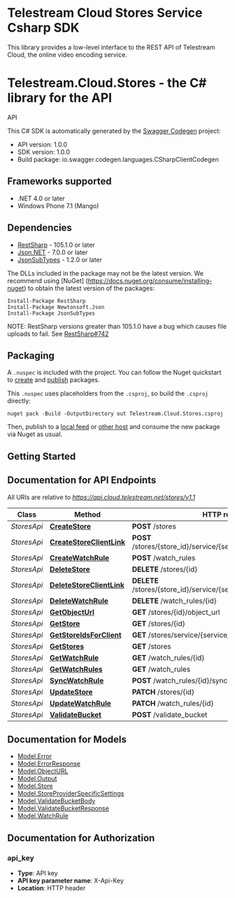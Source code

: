 # Telestream Cloud Stores Service Csharp SDK

This library provides a low-level interface to the REST API of Telestream Cloud, the online video encoding service.

# Telestream.Cloud.Stores - the C# library for the API

API

This C# SDK is automatically generated by the [Swagger Codegen](https://github.com/swagger-api/swagger-codegen) project:

- API version: 1.0.0
- SDK version: 1.0.0
- Build package: io.swagger.codegen.languages.CSharpClientCodegen

<a name="frameworks-supported"></a>
## Frameworks supported
- .NET 4.0 or later
- Windows Phone 7.1 (Mango)

<a name="dependencies"></a>
## Dependencies
- [RestSharp](https://www.nuget.org/packages/RestSharp) - 105.1.0 or later
- [Json.NET](https://www.nuget.org/packages/Newtonsoft.Json/) - 7.0.0 or later
- [JsonSubTypes](https://www.nuget.org/packages/JsonSubTypes/) - 1.2.0 or later

The DLLs included in the package may not be the latest version. We recommend using [NuGet] (https://docs.nuget.org/consume/installing-nuget) to obtain the latest version of the packages:
```
Install-Package RestSharp
Install-Package Newtonsoft.Json
Install-Package JsonSubTypes
```

NOTE: RestSharp versions greater than 105.1.0 have a bug which causes file uploads to fail. See [RestSharp#742](https://github.com/restsharp/RestSharp/issues/742)

<a name="installation"></a>
## Packaging

A `.nuspec` is included with the project. You can follow the Nuget quickstart to [create](https://docs.microsoft.com/en-us/nuget/quickstart/create-and-publish-a-package#create-the-package) and [publish](https://docs.microsoft.com/en-us/nuget/quickstart/create-and-publish-a-package#publish-the-package) packages.

This `.nuspec` uses placeholders from the `.csproj`, so build the `.csproj` directly:

```
nuget pack -Build -OutputDirectory out Telestream.Cloud.Stores.csproj
```

Then, publish to a [local feed](https://docs.microsoft.com/en-us/nuget/hosting-packages/local-feeds) or [other host](https://docs.microsoft.com/en-us/nuget/hosting-packages/overview) and consume the new package via Nuget as usual.

<a name="getting-started"></a>
## Getting Started

## Documentation for API Endpoints

All URIs are relative to *https://api.cloud.telestream.net/stores/v1.1*

Class | Method | HTTP request | Description
------------ | ------------- | ------------- | -------------
*StoresApi* | [**CreateStore**](docs/StoresApi.md#createstore) | **POST** /stores | 
*StoresApi* | [**CreateStoreClientLink**](docs/StoresApi.md#createstoreclientlink) | **POST** /stores/{store_id}/service/{service_name}/id/{service_id} | 
*StoresApi* | [**CreateWatchRule**](docs/StoresApi.md#createwatchrule) | **POST** /watch_rules | 
*StoresApi* | [**DeleteStore**](docs/StoresApi.md#deletestore) | **DELETE** /stores/{id} | 
*StoresApi* | [**DeleteStoreClientLink**](docs/StoresApi.md#deletestoreclientlink) | **DELETE** /stores/{store_id}/service/{service_name}/id/{service_id} | 
*StoresApi* | [**DeleteWatchRule**](docs/StoresApi.md#deletewatchrule) | **DELETE** /watch_rules/{id} | 
*StoresApi* | [**GetObjectUrl**](docs/StoresApi.md#getobjecturl) | **GET** /stores/{id}/object_url | 
*StoresApi* | [**GetStore**](docs/StoresApi.md#getstore) | **GET** /stores/{id} | 
*StoresApi* | [**GetStoreIdsForClient**](docs/StoresApi.md#getstoreidsforclient) | **GET** /stores/service/{service_name}/id/{service_id} | 
*StoresApi* | [**GetStores**](docs/StoresApi.md#getstores) | **GET** /stores | 
*StoresApi* | [**GetWatchRule**](docs/StoresApi.md#getwatchrule) | **GET** /watch_rules/{id} | 
*StoresApi* | [**GetWatchRules**](docs/StoresApi.md#getwatchrules) | **GET** /watch_rules | 
*StoresApi* | [**SyncWatchRule**](docs/StoresApi.md#syncwatchrule) | **POST** /watch_rules/{id}/sync | 
*StoresApi* | [**UpdateStore**](docs/StoresApi.md#updatestore) | **PATCH** /stores/{id} | 
*StoresApi* | [**UpdateWatchRule**](docs/StoresApi.md#updatewatchrule) | **PATCH** /watch_rules/{id} | 
*StoresApi* | [**ValidateBucket**](docs/StoresApi.md#validatebucket) | **POST** /validate_bucket | 


<a name="documentation-for-models"></a>
## Documentation for Models

 - [Model.Error](docs/Error.md)
 - [Model.ErrorResponse](docs/ErrorResponse.md)
 - [Model.ObjectURL](docs/ObjectURL.md)
 - [Model.Output](docs/Output.md)
 - [Model.Store](docs/Store.md)
 - [Model.StoreProviderSpecificSettings](docs/StoreProviderSpecificSettings.md)
 - [Model.ValidateBucketBody](docs/ValidateBucketBody.md)
 - [Model.ValidateBucketResponse](docs/ValidateBucketResponse.md)
 - [Model.WatchRule](docs/WatchRule.md)


<a name="documentation-for-authorization"></a>
## Documentation for Authorization

<a name="api_key"></a>
### api_key

- **Type**: API key
- **API key parameter name**: X-Api-Key
- **Location**: HTTP header

